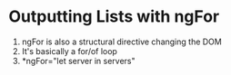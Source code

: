 # Outputting Lists with ngFor
01. ngFor is also a structural directive changing the DOM
02. It's basically a for/of loop
03. *ngFor="let server in servers"